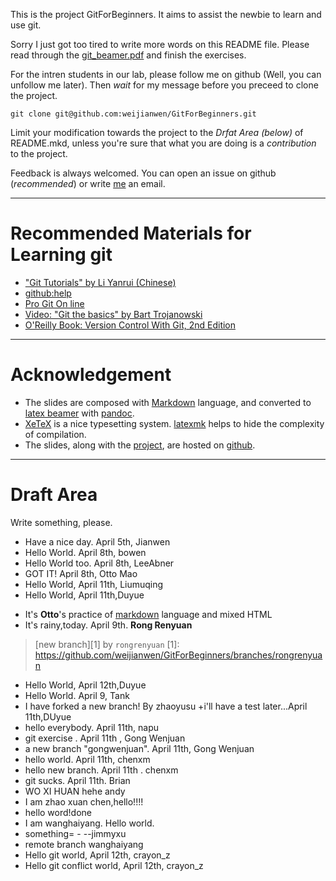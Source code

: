 This is the project GitForBeginners. It aims to assist the newbie to learn and use git.

Sorry I just got too tired to write more words on this README file. Please read through the [git_beamer.pdf](https://github.com/weijianwen/GitForBeginners/blob/master/git_beamer.pdf?raw=true) and finish the exercises.

For the intren students in our lab, please follow me on github (Well, you can unfollow me later). Then *wait* for my message before you preceed to clone the project.

```git clone git@github.com:weijianwen/GitForBeginners.git```

Limit your modification towards the project to the *Drfat Area (below)* of README.mkd, unless you're sure that what you are doing is a *contribution* to the project.

Feedback is always welcomed. You can open an issue on github (*recommended*) or write [me](mailto:weijianwen@sjtu.edu.cn) an email.

--------------------

# Recommended Materials for Learning git
 + ["Git Tutorials" by Li Yanrui (Chinese)](http://goo.gl/NBGgo)
 + [github:help](http://help.github.com/)
 + [Pro Git On line](http://progit.org/book/)
 + [Video: "Git the basics" by Bart Trojanowski](http://excess.org/article/2008/07/ogre-git-tutorial/)
 + [O'Reilly Book: Version Control With Git, 2nd Edition](http://shop.oreilly.com/product/0636920022862.do)

--------------------

# Acknowledgement
 + The slides are composed with [Markdown](http://daringfireball.net/projects/markdown/) language, and converted to [latex beamer](https://bitbucket.org/rivanvx/beamer/wiki/Home) with [pandoc](http://johnmacfarlane.net/pandoc/).
 + [XeTeX](http://www.tug.org/xetex/) is a nice typesetting system. [latexmk](http://www.phys.psu.edu/~collins/software/latexmk-jcc/) helps to hide the complexity of compilation.
 + The slides, along with the [project](https://github.com/weijianwen/GitForBeginners), are hosted on [github](https://github.com/).

--------------------

# Draft Area

Write something, please.

+ Have a nice day. April 5th, Jianwen
+ Hello World. April 8th, bowen
+ Hello World too. April 8th, LeeAbner
+ GOT IT! April 8th, Otto Mao
+ Hello World, April 11th, Liumuqing
+ Hello World, April 11th,Duyue
- It's <b>Otto</b>'s practice of [markdown](http://daringfireball.net/projects/markdown/)  language and mixed HTML
- It's rainy,today. April 9th. **Rong Renyuan**	
> [new branch][1] by `rongrenyuan`
[1]: https://github.com/weijianwen/GitForBeginners/branches/rongrenyuan

+ Hello World, April 12th,Duyue
+ Hello World. April 9, Tank
+ I have forked a new branch! By zhaoyusu
+i'll have a test later...April 11th,DUyue
+ hello everybody. April 11th, napu
+ git exercise . April 11th , Gong Wenjuan
+ a new branch "gongwenjuan". April 11th, Gong Wenjuan
+ hello world. April 11th, chenxm
+ hello new branch. April 11th . chenxm
+ git sucks. April 11th. Brian
+ WO XI HUAN hehe   andy
+ I am zhao xuan chen,hello!!!!
+ hello word!done
+ I am wanghaiyang. Hello world.
+ something= - --jimmyxu
+ remote branch wanghaiyang
+ Hello git world, April 12th, crayon_z
+ Hello git conflict world, April 12th, crayon_z
